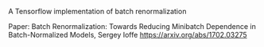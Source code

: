A Tensorflow implementation of batch renormalization

Paper: Batch Renormalization: Towards Reducing Minibatch Dependence in Batch-Normalized Models, Sergey Ioffe https://arxiv.org/abs/1702.03275

